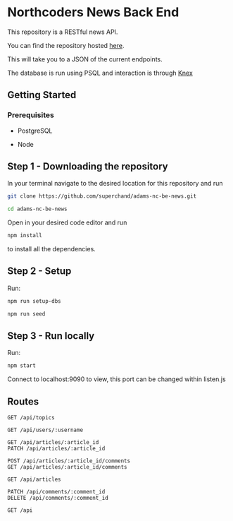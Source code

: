 # Northcoders News Back End

This repository is a RESTful news API.

You can find the repository hosted [here](https://adams-be-nc-news.herokuapp.com/api/).

This will take you to a JSON of the current endpoints.

The database is run using PSQL and interaction is through [Knex](https://knexjs.org)

## Getting Started

### Prerequisites

- PostgreSQL

- Node

## Step 1 - Downloading the repository

In your terminal navigate to the desired location for this repository and run

```bash
git clone https://github.com/superchand/adams-nc-be-news.git

cd adams-nc-be-news
```

Open in your desired code editor and run

```bash
npm install
```

to install all the dependencies.

## Step 2 - Setup

Run:

```bash
npm run setup-dbs

npm run seed
```

## Step 3 - Run locally

Run:

```bash
npm start
```

Connect to localhost:9090 to view, this port can be changed within listen.js

## Routes

```http
GET /api/topics

GET /api/users/:username

GET /api/articles/:article_id
PATCH /api/articles/:article_id

POST /api/articles/:article_id/comments
GET /api/articles/:article_id/comments

GET /api/articles

PATCH /api/comments/:comment_id
DELETE /api/comments/:comment_id

GET /api
```
